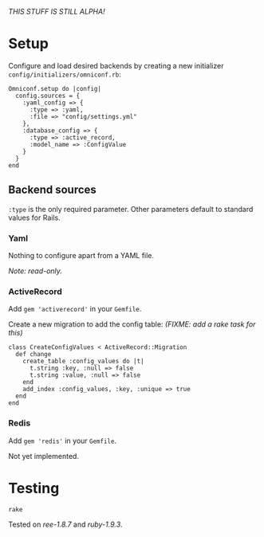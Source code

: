 *THIS STUFF IS STILL ALPHA!*

# Setup

Configure and load desired backends by creating a new initializer `config/initializers/omniconf.rb`:

    Omniconf.setup do |config|
      config.sources = {
        :yaml_config => {
          :type => :yaml,
          :file => "config/settings.yml"
        },
        :database_config => {
          :type => :active_record,
          :model_name => :ConfigValue
        }
      }
    end

## Backend sources

`:type` is the only required parameter.
Other parameters default to standard values for Rails.

### Yaml

Nothing to configure apart from a YAML file.

_Note: read-only._

### ActiveRecord

Add `gem 'activerecord'` in your `Gemfile`.

Create a new migration to add the config table: _(FIXME: add a rake task for this)_

    class CreateConfigValues < ActiveRecord::Migration
      def change
        create_table :config_values do |t|
          t.string :key, :null => false
          t.string :value, :null => false
        end
        add_index :config_values, :key, :unique => true
      end
    end

### Redis

Add `gem 'redis'` in your `Gemfile`.

Not yet implemented.

# Testing

`rake`

Tested on _ree-1.8.7_ and _ruby-1.9.3_.

